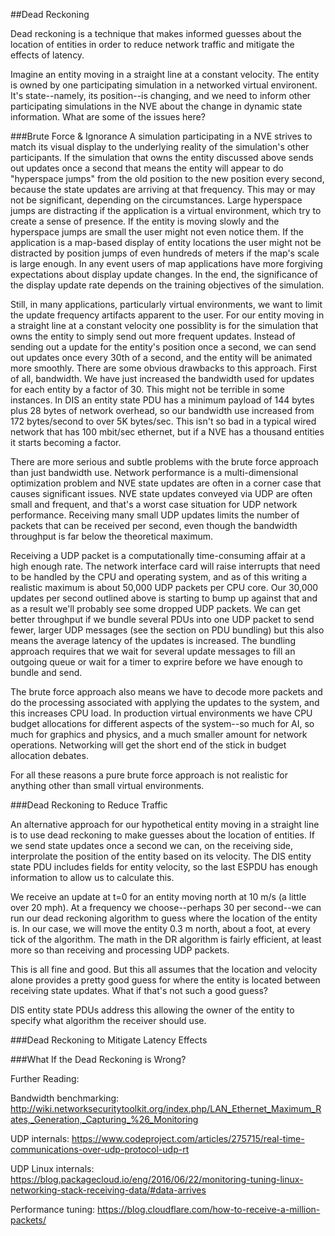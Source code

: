##Dead Reckoning

Dead reckoning is a technique that makes informed guesses about the location of entities in order to reduce network traffic and mitigate the effects of latency.

Imagine an entity moving in a straight line at a constant velocity. The entity is owned by one participating simulation in a networked virtual environent. It's state--namely, its position--is changing, and we need to inform other participating simulations in the NVE about the change in dynamic state information. What are some of the issues here?

###Brute Force & Ignorance
A simulation participating in a NVE strives to match its visual display to the underlying reality of the simulation's other participants. If the simulation that owns the entity discussed above sends out updates once a second that means the entity will appear to do "hyperspace jumps" from the old position to the new position every second, because the state updates are arriving at that frequency. This may or may not be significant, depending on the circumstances. Large hyperspace jumps are distracting if the application is a virtual environment, which try to create a sense of presence. If the entity is moving slowly and the hyperspace jumps are small the user might not even notice them. If the application is a map-based display of entity locations the user might not be distracted by position jumps of even hundreds of meters if the map's scale is large enough.  In any event users of map applications have more forgiving expectations about display update changes. In the end, the significance of the display update rate depends on the training objectives of the simulation.

Still, in many applications, particularly virtual environments, we want to limit the update frequency artifacts apparent to the user. For our entity moving in a straight line at a constant velocity one possiblity is for the simulation that owns the entity to simply send out more frequent updates. Instead of sending out a update for the entity's position once a second, we can send out updates once every 30th of a second, and the entity will be animated more smoothly. There are some obvious drawbacks to this approach. First of all, bandwidth. We have just increased the bandwidth used for updates for each entity by a factor of 30. This might not be terrible in some instances. In DIS an entity state PDU has a minimum payload of 144 bytes plus 28 bytes of network overhead, so our bandwidth use increased from 172 bytes/second to over 5K bytes/sec. This isn't so bad in a typical wired network that has 100 mbit/sec ethernet, but if a NVE has a thousand entities it starts becoming a factor.

There are more serious and subtle problems with the brute force approach than just bandwidth use. Network performance is a multi-dimensional optimization problem and NVE state updates are often in a corner case that causes significant issues. NVE state updates conveyed via UDP are often small and frequent, and that's a worst case situation for UDP network performance. Receiving many small UDP updates limits the number of packets that can be received per second, even though the bandwidth throughput is far below the theoretical maximum. 

Receiving a UDP packet is a computationally time-consuming affair at a high enough rate. The network interface card will raise interrupts that need to be handled by the CPU and operating system, and as of this writing a realistic maximum is about 50,000 UDP packets per CPU core. Our 30,000 updates per second outlined above is starting to bump up against that and as a result we'll probably see some dropped UDP packets. We can get better throughput if we bundle several PDUs into one UDP packet to send fewer, larger UDP messages (see the section on PDU bundling) but this also means the average latency of the updates is increased.  The bundling approach requires that we wait for several update messages to fill an outgoing queue or wait for a timer to exprire before we have enough to bundle and send.

The brute force approach also means we have to decode more packets and do the processing associated with applying the updates to the system, and this increases CPU load. In production virtual environments we have CPU budget allocations for different aspects of the system--so much for AI, so much for graphics and physics, and a much smaller amount for network operations.  Networking will get the short end of the stick in budget allocation debates.

For all these reasons a pure brute force approach is not realistic for anything other than small virtual environments.

###Dead Reckoning to Reduce Traffic

An alternative approach for our hypothetical entity moving in a straight line is to use dead reckoning to make guesses about the location of entities. If we send state updates once a second we can, on the receiving side, interprolate the position of the entity based on its velocity. The DIS entity state PDU includes fields for entity velocity, so the last ESPDU has enough information to allow us to calculate this. 

We receive an update at t=0 for an entity moving north at 10 m/s (a little over 20 mph). At a frequency we choose--perhaps 30 per second--we can run our dead reckoning algorithm to guess where the location of the entity is. In our case, we will move the entity 0.3 m north, about a foot, at every tick of the algorithm. The math in the DR algorithm is fairly efficient, at least more so than receiving and processing UDP packets.

This is all fine and good. But this all assumes that the location and velocity alone provides a pretty good guess for where the entity is located between receiving state updates. What if that's not such a good guess?

DIS entity state PDUs address this allowing the owner of the entity to specify what algorithm the receiver should use.


###Dead Reckoning to Mitigate Latency Effects

###What If the Dead Reckoning is Wrong?

 


Further Reading:

Bandwidth benchmarking: http://wiki.networksecuritytoolkit.org/index.php/LAN_Ethernet_Maximum_Rates,_Generation,_Capturing_%26_Monitoring

UDP internals: https://www.codeproject.com/articles/275715/real-time-communications-over-udp-protocol-udp-rt

UDP Linux internals: https://blog.packagecloud.io/eng/2016/06/22/monitoring-tuning-linux-networking-stack-receiving-data/#data-arrives

Performance tuning: https://blog.cloudflare.com/how-to-receive-a-million-packets/